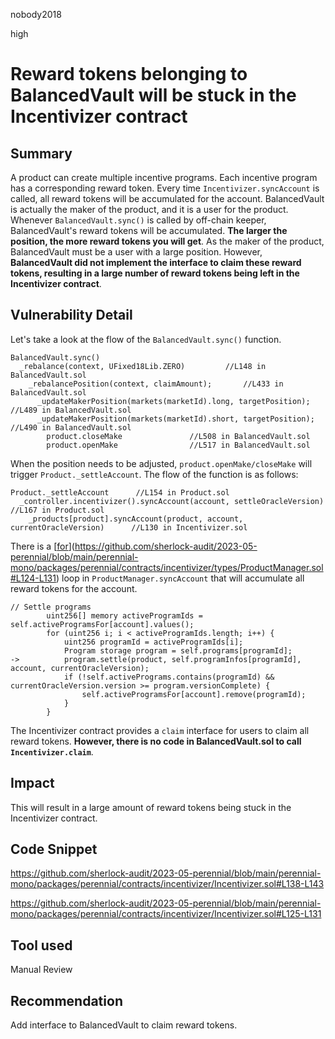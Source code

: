 nobody2018

high

# Reward tokens belonging to BalancedVault will be stuck in the Incentivizer contract

## Summary

A product can create multiple incentive programs. Each incentive program has a corresponding reward token. Every time `Incentivizer.syncAccount` is called, all reward tokens will be accumulated for the account. BalancedVault is actually the maker of the product, and it is a user for the product. Whenever `BalancedVault.sync()` is called by off-chain keeper, BalancedVault's reward tokens will be accumulated. **The larger the position, the more reward tokens you will get**. As the maker of the product, BalancedVault must be a user with a large position. However, **BalancedVault did not implement the interface to claim these reward tokens, resulting in a large number of reward tokens being left in the Incentivizer contract**.

## Vulnerability Detail

Let's take a look at the flow of the `BalancedVault.sync()` function.

```flow
BalancedVault.sync()
  _rebalance(context, UFixed18Lib.ZERO)			//L148 in BalancedVault.sol
    _rebalancePosition(context, claimAmount);		//L433 in BalancedVault.sol
      _updateMakerPosition(markets(marketId).long, targetPosition);	//L489 in BalancedVault.sol
      _updateMakerPosition(markets(marketId).short, targetPosition);	//L490 in BalancedVault.sol
        product.closeMake				//L508 in BalancedVault.sol
        product.openMake				//L517 in BalancedVault.sol
```

When the position needs to be adjusted, `product.openMake/closeMake` will trigger `Product._settleAccount`. The flow of the function is as follows:

```flow
Product._settleAccount		//L154 in Product.sol
  _controller.incentivizer().syncAccount(account, settleOracleVersion)		//L167 in Product.sol
    _products[product].syncAccount(product, account, currentOracleVersion)  	//L130 in Incentivizer.sol
```

There is a [[for](https://github.com/sherlock-audit/2023-05-perennial/blob/main/perennial-mono/packages/perennial/contracts/incentivizer/types/ProductManager.sol#L124-L131)](https://github.com/sherlock-audit/2023-05-perennial/blob/main/perennial-mono/packages/perennial/contracts/incentivizer/types/ProductManager.sol#L124-L131) loop in `ProductManager.syncAccount` that will accumulate all reward tokens for the account.

```solidity
// Settle programs
        uint256[] memory activeProgramIds = self.activeProgramsFor[account].values();
        for (uint256 i; i < activeProgramIds.length; i++) {
            uint256 programId = activeProgramIds[i];
            Program storage program = self.programs[programId];
->          program.settle(product, self.programInfos[programId], account, currentOracleVersion);
            if (!self.activePrograms.contains(programId) && currentOracleVersion.version >= program.versionComplete) {
                self.activeProgramsFor[account].remove(programId);
            }
        }
```

The Incentivizer contract provides a `claim` interface for users to claim all reward tokens. **However, there is no code in BalancedVault.sol to call `Incentivizer.claim`**.

## Impact

This will result in a large amount of reward tokens being stuck in the Incentivizer contract.

## Code Snippet

https://github.com/sherlock-audit/2023-05-perennial/blob/main/perennial-mono/packages/perennial/contracts/incentivizer/Incentivizer.sol#L138-L143

https://github.com/sherlock-audit/2023-05-perennial/blob/main/perennial-mono/packages/perennial/contracts/incentivizer/Incentivizer.sol#L125-L131

## Tool used

Manual Review

## Recommendation

Add interface to BalancedVault to claim reward tokens.